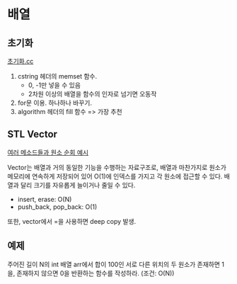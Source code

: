 # 배열

## 초기화
[초기화.cc](https://github.com/turtle505/Algorithm/blob/main/%EC%9D%B4%EB%A1%A0/%EB%B0%B0%EC%97%B4/%EC%B4%88%EA%B8%B0%ED%99%94.cc)
1. cstring 헤더의 memset 함수.
   - 0, -1만 넣을 수 있음
   - 2차원 이상의 배열을 함수의 인자로 넘기면 오동작
3. for문 이용. 하나하나 바꾸기.
4. algorithm 헤더의 fill 함수 => 가장 추천

## STL Vector
[여러 메소드들과 원소 순회 예시](https://github.com/turtle505/Algorithm/blob/main/%EC%9D%B4%EB%A1%A0/%EB%B0%B0%EC%97%B4/vector_example.cpp)

Vector는 배열과 거의 동일한 기능을 수행하는 자료구조로, 배열과 마찬가지로 원소가 메모리에 연속하게 저장되어 있어 O(1)에 인덱스를 가지고 각 원소에 접근할 수 있다. 배열과 달리 크기를 자유롭게 늘이거나 줄일 수 있다.

- insert, erase: O(N)
- push_back, pop_back: O(1)

또한, vector에서 =을 사용하면 deep copy 발생.

## 예제
주어진 길이 N의 int 배열 arr에서 합이 100인 서로 다른 위치의 두 원소가 존재하면 1을, 존재하지 않으면 0을 반환하는 함수를 작성하라. (조건: O(N))
